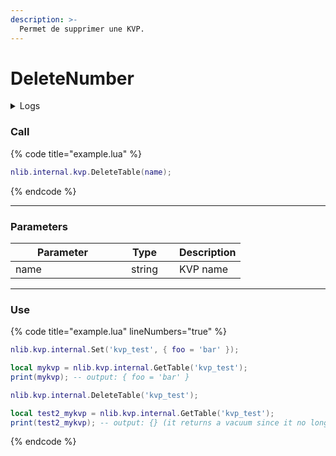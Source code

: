 ```yaml
---
description: >-
  Permet de supprimer une KVP.
---
```


# DeleteNumber

<details>
  <summary>Logs</summary>

  Added in **v0.1.2**
</details>

### Call

{% code title="example.lua" %}
```lua
nlib.internal.kvp.DeleteTable(name);
```
{% endcode %}

***

### Parameters

<table>
    <thead>
        <tr>
            <th width="151" align="center">Parameter</th>
            <th width="79" align="center">Type</th>
            <th align="center">Description</th>
        </tr>
    </thead>
    <tbody>
        <tr>
            <td>name</td>
            <td align="center">string</td>
            <td>KVP name</td>
        </tr>
    </tbody>
</table>

***

### Use

{% code title="example.lua" lineNumbers="true" %}
```lua
nlib.kvp.internal.Set('kvp_test', { foo = 'bar' });

local mykvp = nlib.kvp.internal.GetTable('kvp_test');
print(mykvp); -- output: { foo = 'bar' }

nlib.kvp.internal.DeleteTable('kvp_test');

local test2_mykvp = nlib.kvp.internal.GetTable('kvp_test');
print(test2_mykvp); -- output: {} (it returns a vacuum since it no longer exists)
```
{% endcode %}
